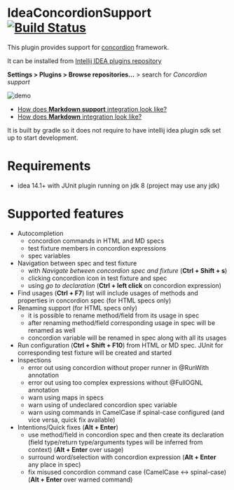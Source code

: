 # IdeaConcordionSupport [![Build Status](https://travis-ci.org/concordion/idea-concordion-support.svg)](https://travis-ci.org/concordion/idea-concordion-support)

This plugin provides support for [concordion](http://concordion.org/) framework.

It can be installed from [Intellij IDEA plugins repository](https://plugins.jetbrains.com/plugin/7978)

**Settings > Plugins > Browse repositories...** > search for *Concordion support*

![demo](https://plugins.jetbrains.com/files/7978/screenshot_15835.png)

- [How does **Markdown support** integration look like?](https://plugins.jetbrains.com/files/7978/screenshot_15837.png)
- [How does **Markdown** integration look like?](https://plugins.jetbrains.com/files/7978/screenshot_15836.png)

It is built by gradle so it does not require to have intellij idea plugin sdk set up to start development.

# Requirements

- idea 14.1+ with JUnit plugin running on jdk 8 (project may use any jdk)

# Supported features

- Autocompletion
  - concordion commands in HTML and MD specs
  - test fixture members in concordion expressions
  - spec variables
- Navigation between spec and test fixture
  - with *Navigate between concordion spec and fixture* (**Ctrl + Shift + s**)
  - clicking concordion icon in test fixture and spec
  - using *go to declaration* (**Ctrl + left click** on concordion expression)
- Find usages (**Ctrl + F7**) list will include usages of methods and properties in concordion spec (for HTML specs only)
- Renaming support (for HTML specs only)
  - it is possible to rename method/field from its usage in spec
  - after renaming method/field corresponding usage in spec will be renamed as well
  - concordion variable will be renamed in spec along with all its usages
- Run configuration (**Ctrl + Shift + F10**) from HTML or MD spec. JUnit for corresponding test fixture will be created and started
- Inspections
  - error out using concordion without proper runner in @RunWith annotation
  - error out using too complex expressions without @FullOGNL annotation
  - warn using maps in specs
  - warn using of undeclared concordion spec variable
  - warn using commands in CamelCase if spinal-case configured (and vice versa, quick fix available)
- Intentions/Quick fixes (**Alt + Enter**)
  - use method/field in concordion spec and then create its declaration (field type/return type/arguments types will be inferred from context) (**Alt + Enter** over usage)
  - surround word/selection with concordion expression (**Alt + Enter** any place in spec)
  - fix misused concordion command case (CamelCase <-> spinal-case) (**Alt + Enter** over warned command)
